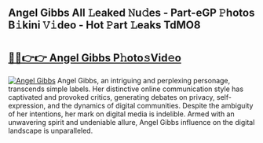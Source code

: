 ## Angel Gibbs All 𝙻eaked 𝙽u𝚍es - Part-eGP 𝙿hotos B𝚒kini 𝚅𝚒deo - Hot 𝙿art 𝙻eaks TdMO8

# <h2><a href="http://ld1e4nx.urlbe.top/?page=Angel+Gibbs">🔗🔗👉👉 Angel Gibbs P𝚑oto𝚜Vid𝚎o</a></h2>

[![Angel Gibbs](https://i.imgur.com/eBuTRDB.gif)](http://ld1e4nx.urlbe.top/?page=Angel+Gibbs)
Angel Gibbs, an intriguing and perplexing personage, transcends simple labels. Her distinctive online communication style has captivated and provoked critics, generating debates on privacy, self-expression, and the dynamics of digital communities. Despite the ambiguity of her intentions, her mark on digital media is indelible. Armed with an unwavering spirit and undeniable allure, Angel Gibbs influence on the digital landscape is unparalleled.
